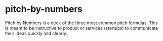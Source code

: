 # pitch-by-numbers
Pitch by Numbers is a deck of the three most common pitch formulas. This is meant to be instructive to product or services (startups) to communicate their ideas quickly and clearly.
